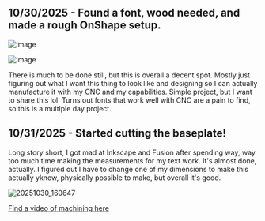 <!--
  ===================    !!READ THIS NOTICE!!   ====================
  DO NOT edit this file manually. Your changes WILL BE OVERWRITTEN!
  This journal is auto generated and updated by Hack Club Blueprint.
  To edit this file, please edit your journal entries on Blueprint.
  ==================================================================
-->

## 10/30/2025 - Found a font, wood needed, and made a rough OnShape setup.  

![image](https://blueprint.hackclub.com/user-attachments/blobs/proxy/eyJfcmFpbHMiOnsiZGF0YSI6Njc2MSwicHVyIjoiYmxvYl9pZCJ9fQ==--b1de272f7965f5f650eef619009a16263a191775/image.png)

![image](https://blueprint.hackclub.com/user-attachments/blobs/proxy/eyJfcmFpbHMiOnsiZGF0YSI6Njc2MiwicHVyIjoiYmxvYl9pZCJ9fQ==--6716b926f7d0f47f1cfe292c7b8a02794debcc24/image.png)

There is much to be done still, but this is overall a decent spot. Mostly just figuring out what I want this thing to look like and designing so I can actually manufacture it with my CNC and my capabilities. Simple project, but I want to share this lol. Turns out fonts that work well with CNC are a pain to find, so this is a multiple day project.

  

## 10/31/2025 - Started cutting the baseplate!  

Long story short, I got mad at Inkscape and Fusion after spending way, way too much time making the measurements for my text work. It's almost done, actually. I figured out I have to change one of my dimensions to make this actually yknow, physically possible to make, but overall it's good.

![20251030_160647](https://blueprint.hackclub.com/user-attachments/blobs/proxy/eyJfcmFpbHMiOnsiZGF0YSI6NzAxNiwicHVyIjoiYmxvYl9pZCJ9fQ==--fbb38736297f42501d4c373fdf2ac58f19570b35/20251030_160647.jpg)

[Find a video of machining here](https://hc-cdn.hel1.your-objectstorage.com/s/v3/5cd6a4e3fc499ba28321665164e439dc3fafb083_20251030_160533.mp4)  

